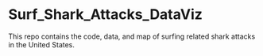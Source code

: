 # Surf_Shark_Attacks_DataViz

This repo contains the code, data, and map of surfing related shark attacks in the United States.
